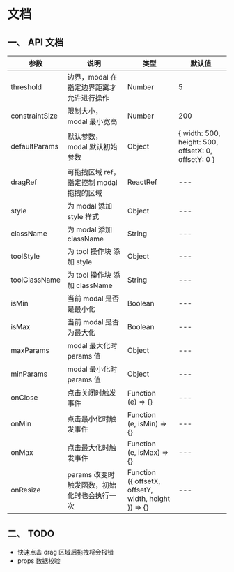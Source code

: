 # 文档

## 一、 API 文档

| 参数            | 说明                                 | 类型                                                      | 默认值 |
| -------------- | ------------------------------------ | --------------------------------------------------------- | ---- |
| threshold      | 边界，modal 在指定边界距离才允许进行操作   | Number                                                   | 5  |
| constraintSize | 限制大小，modal 最小宽高                | Number                                                   | 200  |
| defaultParams  | 默认参数，modal 默认初始参数             | Object                                                   | { width: 500, height: 500, offsetX: 0, offsetY: 0 }  |
| dragRef        | 可拖拽区域 ref，指定控制 modal 拖拽的区域  | ReactRef                                                 | ---  |
| style          | 为 modal 添加 style 样式                | Object                                                   | --- |
| className      | 为 modal 添加 className                | String                                                    | --- |
| toolStyle      | 为 tool 操作块 添加 style               | Object                                                    | --- |
| toolClassName  | 为 tool 操作块 添加 className           | String                                                    | --- |
| isMin          | 当前 modal 是否是最小化                  | Boolean                                                   | --- |
| isMax          | 当前 modal 是否为最大化                  | Boolean                                                   | --- |
| maxParams      | modal 最大化时 params 值                | Object                                                    | --- |
| minParams      | modal 最小化时 params 值                | Object                                                    | --- |
| onClose        | 点击关闭时触发事件                        | Function<br/>(e) => {}                                   | --- |
| onMin          | 点击最小化时触发事件                      | Function<br/>(e, isMin) => {}                             | --- |
| onMax          | 点击最大化时触发事件                      | Function<br/>(e, isMax) => {}                             | --- |
| onResize       | params 改变时触发函数，初始化时也会执行一次 | Function<br/> ({ offsetX, offsetY, width, height }) => {} | --- |

## 二、 TODO

- 快速点击 drag 区域后拖拽将会报错
- props 数据校验
